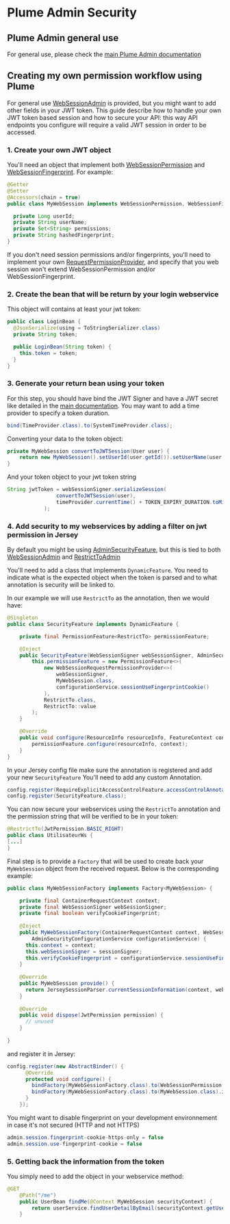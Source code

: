 # Plume Admin Security

## Plume Admin general use

For general use, please check the [main Plume Admin documentation](https://github.com/Coreoz/Plume-admin)


## Creating my own permission workflow using Plume

For general use [WebSessionAdmin](src/main/java/com/coreoz/plume/admin/websession/WebSessionAdmin.java) is provided, but you might want to add other fields in your JWT token.
This guide describe how to handle your own JWT token based session and how to secure your API: this way API endpoints you configure will require a valid JWT session in order to be accessed.


### 1. Create your own JWT object

You'll need an object that implement both [WebSessionPermission](src/main/java/com/coreoz/plume/admin/websession/WebSessionPermission.java) and [WebSessionFingerprint](src/main/java/com/coreoz/plume/admin/websession/WebSessionFingerprint.java).
For example:

```java
@Getter
@Setter
@Accessors(chain = true)
public class MyWebSession implements WebSessionPermission, WebSessionFingerprint {

  private Long userId;
  private String userName;
  private Set<String> permissions;
  private String hashedFingerprint;
}
```

If you don't need session permissions and/or fingerprints, you'll need to implement your own [RequestPermissionProvider](src/main/java/com/coreoz/plume/admin/websession/jersey/WebSessionRequestPermissionProvider.java),
and specify that you web session won't extend WebSessionPermission and/or WebSessionFingerprint.


### 2. Create the bean that will be return by your login webservice

This object will contains at least your jwt token:

```java
public class LoginBean {
  @JsonSerialize(using = ToStringSerializer.class)
  private String token;

  public LoginBean(String token) {
    this.token = token;
  } 
}
```


### 3. Generate your return bean using your token

For this step, you should have bind the JWT Signer and have a JWT secret like detailed in the [main documentation](https://github.com/Coreoz/Plume-admin).
You may want to add a time provider to specify a token duration.

```java
bind(TimeProvider.class).to(SystemTimeProvider.class);
```

Converting your data to the token object:

```java
private MyWebSession convertToJWTSession(User user) {
    return new MyWebSession().setUserId(user.getId()).setUserName(user.getEmail()).setPermissions(user.getPermissions());
}
```

And your token object to your jwt token string

```java
String jwtToken = webSessionSigner.serializeSession(
                convertToJWTSession(user),
                timeProvider.currentTime() + TOKEN_EXPIRY_DURATION.toMillis()
            );
```


### 4. Add security to my webservices by adding a filter on jwt permission in Jersey

By default you might be using [AdminSecurityFeature](src/main/java/com/coreoz/plume/admin/guice/jersey/feature/AdminSecurityFeature.java), but this is tied to both [WebSessionAdmin](src/main/java/com/coreoz/plume/admin/websession/WebSessionAdmin.java) and [RestrictToAdmin](src/main/java/com/coreoz/plume/admin/guice/jersey/feature/RestrictToAdmin.java)

You'll need to add a class that implements `DynamicFeature`. You need to indicate what is the expected object when the token is parsed and to what annotation is security will be linked to.

In our example we will use `RestrictTo` as the annotation, then we would have:

```java 
@Singleton
public class SecurityFeature implements DynamicFeature {

    private final PermissionFeature<RestrictTo> permissionFeature;

    @Inject
    public SecurityFeature(WebSessionSigner webSessionSigner, AdminSecurityConfigurationService configurationService) {
        this.permissionFeature = new PermissionFeature<>(
            new WebSessionRequestPermissionProvider<>(
                webSessionSigner,
                MyWebSession.class,
                configurationService.sessionUseFingerprintCookie()
            ),
            RestrictTo.class,
            RestrictTo::value
        );
    }

    @Override
    public void configure(ResourceInfo resourceInfo, FeatureContext context) {
        permissionFeature.configure(resourceInfo, context);
    }
}
```

In your Jersey config file make sure the annotation is registered and add your new `SecurityFeature`
You'll need to add any custom Annotation.

```java
config.register(RequireExplicitAccessControlFeature.accessControlAnnotations(RestrictTo.class, PublicApi.class));
config.register(SecurityFeature.class);
```

You can now secure your webservices using the `RestrictTo` annotation and the permission string that will be verified to be in your token:

```java
@RestrictTo(JwtPermission.BASIC_RIGHT)
public class UtilisateurWs {
[...]
}
```

Final step is to provide a `Factory` that will be used to create back your `MyWebSession` object from the received request. Below is the corresponding example:

```java
public class MyWebSessionFactory implements Factory<MyWebSession> {

    private final ContainerRequestContext context;
    private final WebSessionSigner webSessionSigner;
    private final boolean verifyCookieFingerprint;
  
    @Inject
    public MyWebSessionFactory(ContainerRequestContext context, WebSessionSigner sessionSigner,
        AdminSecurityConfigurationService configurationService) {
      this.context = context;
      this.webSessionSigner = sessionSigner;
      this.verifyCookieFingerprint = configurationService.sessionUseFingerprintCookie();
    }
  
    @Override
    public MyWebSession provide() {
      return JerseySessionParser.currentSessionInformation(context, webSessionSigner, MyWebSession.class, verifyCookieFingerprint);
    }
  
    @Override
    public void dispose(JwtPermission permission) {
      // unused
    }
  
}
```

and register it in Jersey:

```java
config.register(new AbstractBinder() {
      @Override
      protected void configure() {
        bindFactory(MyWebSessionFactory.class).to(WebSessionPermission.class).in(RequestScoped.class);
        bindFactory(MyWebSessionFactory.class).to(MyWebSession.class).in(RequestScoped.class);
      }
    });
```


You might want to disable fingerprint on your development environnement in case it's not secured (HTTP and not HTTPS)

```java 
admin.session.fingerprint-cookie-https-only = false
admin.session.use-fingerprint-cookie = false
```


### 5. Getting back the information from the token

You simply need to add the object in your webservice method:

```java
@GET
    @Path("/me")
    public UserBean findMe(@Context MyWebSession securityContext) {
        return userService.findUserDetailByEmail(securityContext.getUserName());
    }
```


